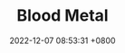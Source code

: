 ---
layout: post
title:  "Blood Metal"
date:   2022-12-07 08:53:31 +0800
categories: projects
excerpt_separator: <!--more-->
project_url: https://store.steampowered.com/app/1203650/Blood_Metal/
image: assets/img/bm.jpg
description: Blood Metal is a brutal, experimental, single-player project featuring a full body-destruction model. Experience uncensored 3D gore blended with relentless action. Welcome to Blood Metal. 
shown: True
---